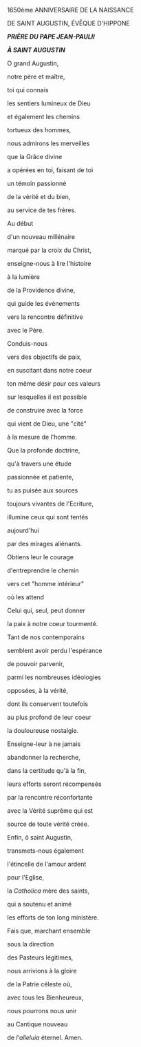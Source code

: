 1650ème ANNIVERSAIRE DE LA NAISSANCE

DE SAINT AUGUSTIN, ÉVÊQUE D'HIPPONE

***PRIÈRE DU PAPE JEAN-PAUL******II***

***À SAINT AUGUSTIN***

O grand Augustin,

notre père et maître,

toi qui connais

les sentiers lumineux de Dieu

et également les chemins

tortueux des hommes,

nous admirons les merveilles

que la Grâce divine

a opérées en toi, faisant de toi

un témoin passionné

de la vérité et du bien,

au service de tes frères.

Au début

d'un nouveau millénaire

marqué par la croix du Christ,

enseigne-nous à lire l'histoire

à la lumière

de la Providence divine,

qui guide les événements

vers la rencontre définitive

avec le Père.

Conduis-nous

vers des objectifs de paix,

en suscitant dans notre coeur

ton même désir pour ces valeurs

sur lesquelles il est possible

de construire avec la force

qui vient de Dieu, une "cité"

à la mesure de l'homme.

Que la profonde doctrine,

qu'à travers une étude

passionnée et patiente,

tu as puisée aux sources

toujours vivantes de l'Ecriture,

illumine ceux qui sont tentés

aujourd'hui

par des mirages aliénants.

Obtiens leur le courage

d'entreprendre le chemin

vers cet "homme intérieur"

où les attend

Celui qui, seul, peut donner

la paix à notre coeur tourmenté.

Tant de nos contemporains

semblent avoir perdu l'espérance

de pouvoir parvenir,

parmi les nombreuses idéologies

opposées, à la vérité,

dont ils conservent toutefois

au plus profond de leur coeur

la douloureuse nostalgie.

Enseigne-leur à ne jamais

abandonner la recherche,

dans la certitude qu'à la fin,

leurs efforts seront récompensés

par la rencontre réconfortante

avec la Vérité suprême qui est

source de toute vérité créée.

Enfin, ô saint Augustin,

transmets-nous également

l'étincelle de l'amour ardent

pour l'Eglise,

la *Catholica* mère des saints,

qui a soutenu et animé

les efforts de ton long ministère.

Fais que, marchant ensemble

sous la direction

des Pasteurs légitimes,

nous arrivions à la gloire

de la Patrie céleste où,

avec tous les Bienheureux,

nous pourrons nous unir

au Cantique nouveau

de *l'alleluia* éternel. Amen.